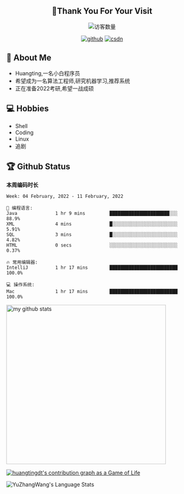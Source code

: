 <h2 align="center">👋Thank You For Your Visit</h2>
<div align="center">
<img src="https://profile-counter.glitch.me/Huangtingdt/count.svg" alt="访客数量">
</div>
  <p align="center">
    <a href="https://github.com/Huangtingdt/Huangtingdt"><img src="https://img.shields.io/badge/GitHub-ff79c6" alt="github"></a>
    <a href="https://blog.csdn.net/qq_43531216"><img src="https://img.shields.io/badge/CSDN-cf000e" alt="csdn"></a>
  </p>

## 🤵 About Me

  - Huangting,一名小白程序员
  - 希望成为一名算法工程师,研究机器学习,推荐系统
  - 正在准备2022考研,希望一战成硕

## 💻 Hobbies

  - Shell
  - Coding
  - Linux
  - 追剧

## 🏆 Github Status



  **本周编码时长**

  <!--START_SECTION:waka-->
```text
Week: 04 February, 2022 - 11 February, 2022

💬 编程语言: 
Java              1 hr 9 mins         ██████████████████████░░░   88.9% 
XML               4 mins              █░░░░░░░░░░░░░░░░░░░░░░░░   5.91% 
SQL               3 mins              █░░░░░░░░░░░░░░░░░░░░░░░░   4.82% 
HTML              0 secs              ░░░░░░░░░░░░░░░░░░░░░░░░░   0.37%

🔥 常用编辑器: 
IntelliJ          1 hr 17 mins        █████████████████████████   100.0%

💻 操作系统: 
Mac               1 hr 17 mins        █████████████████████████   100.0%

```


<!--END_SECTION:waka-->

<p align="left">
<img src="https://github-readme-stats.vercel.app/api?username=huangtingdt&show_icons=true&theme=tokyonight" alt="my github stats" width="420"/>
</P>

  [![huangtingdt's contribution graph as a Game of Life](https://github4life.herokuapp.com/huangtingdt.gif)](https://github4life.herokuapp.com/huangtingdt)

![YuZhangWang's Language Stats](https://github-readme-stats.anuraghazra1.vercel.app/api/top-langs/?username=huangtingdt&show_icons=true)

